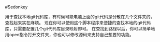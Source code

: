 #Sedonkey

用于查找本地git代码库，有时候可能电脑上面的git代码是分散在几个文件夹的，查找起来实在麻烦。
现在你可以使用这个脚本程序来便捷的查找本地的git代码库，只需要配置几个git代码库目录映射即可。
在查找到路径以后，你可以简单地用open指令打开文件夹，你也可以修改源码来支持自己想要的功能。

